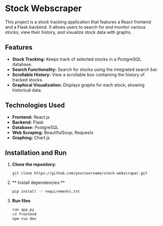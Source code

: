 # Stock Webscraper

This project is a stock tracking application that features a React frontend and a Flask backend. It allows users to search for and monitor various stocks, view their history, and visualize stock data with graphs.

## Features

- **Stock Tracking:** Keeps track of selected stocks in a PostgreSQL database.
- **Search Functionality:** Search for stocks using the integrated search bar.
- **Scrollable History:** View a scrollable box containing the history of tracked stocks.
- **Graphical Visualization:** Displays graphs for each stock, showing historical data.

## Technologies Used

- **Frontend:** React.js
- **Backend:** Flask
- **Database:** PostgreSQL
- **Web Scraping:** BeautifulSoup, Requests
- **Graphing:** Chart.js

## Installation and Run

1. **Clone the repository:**
   ```bash
   git clone https://github.com/yourusername/stock-webscraper.git
2. ** Install dependencies:**
   ```bash
   pip install -r requirements.txt
4. **Run files**
   ```bash
   run app.py
   cd frontend
   npm run dev
   
